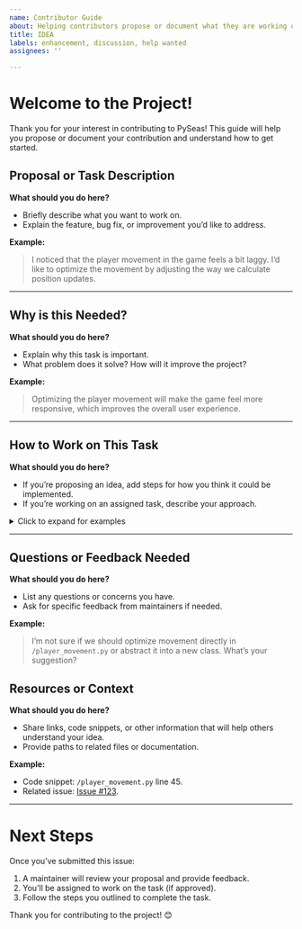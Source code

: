 ```yaml
---
name: Contributor Guide
about: Helping contributors propose or document what they are working on
title: IDEA
labels: enhancement, discussion, help wanted
assignees: ''

---
```


# Welcome to the Project!

Thank you for your interest in contributing to PySeas! This guide will help you propose or document your contribution and understand how to get started.

## Proposal or Task Description

**What should you do here?**
- Briefly describe what you want to work on.
- Explain the feature, bug fix, or improvement you’d like to address.

**Example:**
> I noticed that the player movement in the game feels a bit laggy. I’d like to optimize the movement by adjusting the way we calculate position updates.

---

## Why is this Needed?

**What should you do here?**
- Explain why this task is important.
- What problem does it solve? How will it improve the project?

**Example:**
> Optimizing the player movement will make the game feel more responsive, which improves the overall user experience.

---

## How to Work on This Task

**What should you do here?**
- If you’re proposing an idea, add steps for how you think it could be implemented.
- If you’re working on an assigned task, describe your approach.

<details>
<summary>Click to expand for examples</summary>

### Example: Improving Player Movement

1. Investigate the current movement system in `/player_movement.py`.
2. Research techniques for smoother position updates (e.g., interpolation).
3. Write a test to measure performance before and after the change.
4. Optimize the code and test again.

</details>

---

## Questions or Feedback Needed

**What should you do here?**
- List any questions or concerns you have.
- Ask for specific feedback from maintainers if needed.

**Example:**
> I’m not sure if we should optimize movement directly in `/player_movement.py` or abstract it into a new class. What’s your suggestion?

## Resources or Context

**What should you do here?**
- Share links, code snippets, or other information that will help others understand your idea.
- Provide paths to related files or documentation.

**Example:**
- Code snippet: `/player_movement.py` line 45.
- Related issue: [Issue #123](https://github.com/ultimateownsz/PySeas/issues).

---

# Next Steps

Once you’ve submitted this issue:
1. A maintainer will review your proposal and provide feedback.
2. You’ll be assigned to work on the task (if approved).
3. Follow the steps you outlined to complete the task.

Thank you for contributing to the project! 😊